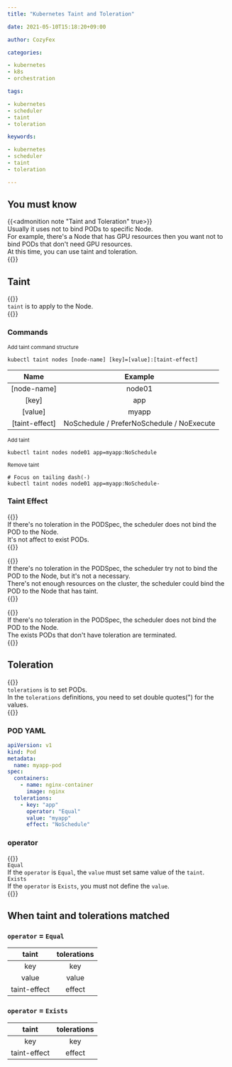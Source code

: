 ```yaml
---
title: "Kubernetes Taint and Toleration"

date: 2021-05-10T15:18:20+09:00

author: CozyFex

categories:

- kubernetes
- k8s
- orchestration

tags:

- kubernetes
- scheduler
- taint
- toleration

keywords:

- kubernetes
- scheduler
- taint
- toleration

---
```


## You must know

{{<admonition note "Taint and Toleration" true>}}  
Usually it uses not to bind PODs to specific Node.  
For example, there's a Node that has GPU resources then you want not to bind PODs that don't need GPU resources.  
At this time, you can use taint and toleration.  
{{</admonition>}}

## Taint

{{<admonition note taint true>}}  
`taint` is to apply to the Node.  
{{</admonition>}}

### Commands

<sub>Add taint command structure</sub>

```shell
kubectl taint nodes [node-name] [key]=[value]:[taint-effect]
```

| Name | Example |  
|:-:|:-:|  
| [node-name] | node01 |  
| [key] | app |  
| [value] | myapp |  
| [taint-effect] | NoSchedule / PreferNoSchedule / NoExecute |

<sub>Add taint</sub>

```shell
kubectl taint nodes node01 app=myapp:NoSchedule
```

<sub>Remove taint</sub>

```shell
# Focus on tailing dash(-)
kubectl taint nodes node01 app=myapp:NoSchedule-
```

### Taint Effect

{{<admonition note NoSchedule true>}}  
If there's no toleration in the PODSpec, the scheduler does not bind the POD to the Node.  
It's not affect to exist PODs.  
{{</admonition>}}

{{<admonition note PreferNoSchedule true>}}  
If there's no toleration in the PODSpec, the scheduler try not to bind the POD to the Node, but it's not a necessary.  
There's not enough resources on the cluster, the scheduler could bind the POD to the Node that has taint.  
{{</admonition>}}

{{<admonition note NoExecute true>}}  
If there's no toleration in the PODSpec, the scheduler does not bind the POD to the Node.  
The exists PODs that don't have toleration are terminated.  
{{</admonition>}}

## Toleration

{{<admonition note tolerations true>}}  
`tolerations` is to set PODs.  
In the `tolerations` definitions, you need to set double quotes(") for the values.  
{{</admonition>}}

### POD YAML

```yaml
apiVersion: v1
kind: Pod
metadata:
  name: myapp-pod
spec:
  containers:
    - name: nginx-container
      image: nginx
  tolerations:
    - key: "app"
      operator: "Equal"
      value: "myapp"
      effect: "NoSchedule"
```

### operator

{{<admonition note operator true>}}  
`Equal`  
If the `operator` is `Equal`, the `value` must set same value of the `taint`.  
`Exists`  
If the `operator` is `Exists`, you must not define the `value`.  
{{</admonition>}}

## When taint and tolerations matched

### `operator` = `Equal`

| taint | tolerations |  
|:-:|:-:|  
| key | key |  
| value | value |  
| taint-effect | effect |

### `operator` = `Exists`

| taint | tolerations |  
|:-:|:-:|  
| key | key |  
| taint-effect | effect |
